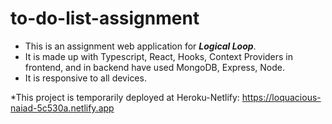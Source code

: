 # to-do-list-assignment

* This is an assignment web application for ***Logical Loop***.
* It is made up with Typescript, React, Hooks, Context Providers in frontend, and in backend have used MongoDB, Express, Node.
* It is responsive to all devices.

*This project is temporarily deployed at Heroku-Netlify:
https://loquacious-naiad-5c530a.netlify.app
